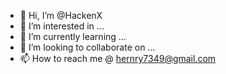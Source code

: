 - 👋 Hi, I’m @HackenX
- 👀 I’m interested in ...
- 🌱 I’m currently learning ...
- 💞️ I’m looking to collaborate on ...
- 📫 How to reach me @ hernry7349@gmail.com

<!---
HackenX/HackenX is a ✨ special ✨ repository because its `README.md` (this file) appears on your GitHub profile.
You can click the Preview link to take a look at your changes.
--->
